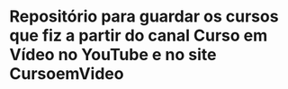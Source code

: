 # Repositório para guardar os cursos que fiz a partir do canal Curso em Vídeo no YouTube e no site CursoemVideo
